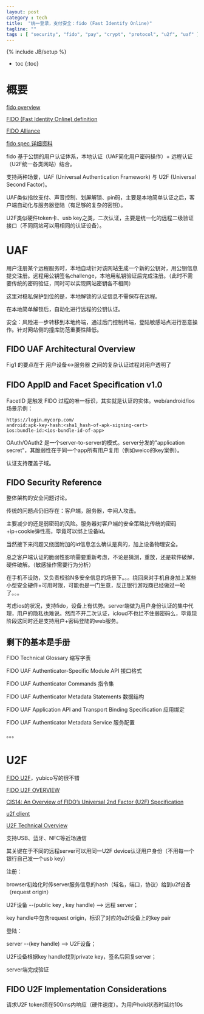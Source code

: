 ```yaml
---
layout: post
category : tech
title:  "统一登录，支付安全：fido (Fast Identify Online)"
tagline: ""
tags : [ "security", "fido", "pay", "crypt", "protocol", "u2f", "uaf" ] 
---
```

{% include JB/setup %}

* toc
{:toc}

# 概要

[fido overview](https://fidoalliance.org/specifications/overview/)

[FIDO (Fast Identity Online) definition](http://searchsecurity.techtarget.com/definition/FIDO-Fast-Identity-Online)

[FIDO Alliance](https://en.wikipedia.org/wiki/FIDO_Alliance)

[fido spec 详细资料](https://fidoalliance.org/specifications/download/)

fido 基于公钥的用户认证体系，本地认证（UAF简化用户密码操作）+ 远程认证（U2F统一各类网站）结合。

支持两种场景，UAF (Universal Authentication Framework) 与 U2F (Universal Second Factor)。

UAF类似指纹支付、声音控制、划屏解锁、pin码，主要是本地简单认证之后，客户端自动化与服务器登陆（有足够的复杂的密钥）。

U2F类似硬件token卡、usb key之类，二次认证，主要是统一化的远程二级验证接口（不同网站可以用相同的认证设备）。

# UAF

用户注册某个远程服务时，本地自动针对该网站生成一个新的公钥对，用公钥信息提交注册。远程用公钥签名challenge，本地用私钥验证后完成注册。（此时不需要传统的密码验证，同时可以实现网站密钥各不相同）

这里对稳私保护到位的是，本地解锁的认证信息不需保存在远程。

在本地简单解锁后，自动化进行远程的公钥认证。

安全：风险进一步转移到本地终端，通过后门控制终端，登陆敏感站点进行恶意操作。针对网站侧的撞库防范重要性降低。

## FIDO UAF Architectural Overview

Fig1 的要点在于 用户设备<->服务器 之间的复杂认证过程对用户透明了

## FIDO AppID and Facet Speciﬁcation v1.0 

FacetID 是触发 FIDO 过程的唯一标识，其实就是认证的实体。web/android/ios场景示例：

    https://login.mycorp.com/
    android:apk-key-hash:<sha1_hash-of-apk-signing-cert>
    ios:bundle-id:<ios-bundle-id-of-app>

OAuth/OAuth2 是一个server-to-server的模式。server分发的"application secret"，其脆弱性在于同一个app所有用户复用（例如weico的key案例）。

认证支持覆盖子域。

## FIDO Security Reference 

整体架构的安全问题讨论。

传统的问题点仍旧存在：客户端，服务器，中间人攻击。

主要减少的还是弱密码的风险。服务器对客户端的安全策略比传统的密码+ip+cookie弹性高，毕竟可以绑上设备id。

当然接下来问题又绕回附加的id信息怎么确认是真的，加上设备物理安全。

总之客户端认证的脆弱性影响需要重新考虑，不论是猜测，重放，还是软件破解，硬件破解。（敏感操作需要行为分析）

在手机不设防，又负责校验N多安全信息的场景下。。。绕回来对手机自身加上某些小型安全硬件+可用时限，可能也是一门生意，反正银行游戏商已经做过一轮了。。。

考虑ios的状况，支持fido，设备上有优势。server端做为用户身份认证的集中代理，用户的隐私也难说。然而不开二次认证，icloud不也拦不住弱密码么，毕竟现阶段这同时还是支持用户+密码登陆的web服务。

## 剩下的基本是手册 

FIDO Technical Glossary 缩写字表

FIDO UAF Authenticator-Speciﬁc Module API 接口格式

FIDO UAF Authenticator Commands 指令集

FIDO UAF Authenticator Metadata Statements 数据结构

FIDO UAF Application API and Transport Binding Speciﬁcation 应用绑定

FIDO UAF Authenticator Metadata Service 服务配置

。。。

# U2F

[FIDO U2F](https://developers.yubico.com/U2F)，yubico写的很不错

[FIDO U2F OVERVIEW](https://developers.yubico.com/U2F/Protocol_details/Overview.html)

[CIS14: An Overview of FIDO’s Universal 2nd Factor (U2F) Specification](http://www.slideshare.net/CloudIDSummit/cis14-37721981)

[u2f client](https://github.com/ashtuchkin/u2f-client)

[U2F Technical Overview](https://developers.yubico.com/U2F/Protocol_details/Overview.html)

支持USB、蓝牙、NFC等近场通信

其关键在于不同的远程server可以用同一U2F device认证用户身份（不用每一个银行自己发一个usb key）

注册：

browser初始化时传server服务信息的hash（域名，端口，协议）给到u2f设备 （request origin）

U2F设备 --(public key , key handle) -->  远程 server；

key handle中包含request origin，标识了对应的u2f设备上的key pair

登陆：

server --(key handle) --> U2F设备；

U2F设备根据key handle找到private key，签名后回复server；

server端完成验证


## FIDO U2F Implementation Considerations

请求U2F token须在500ms内响应（硬件速度）。为用户hold状态时延约10s


